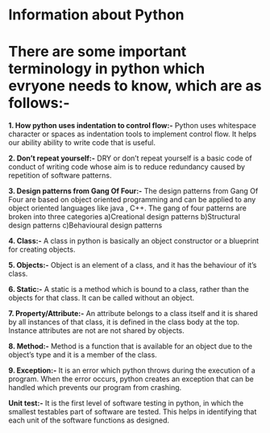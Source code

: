 # Information about Python
# There are some important terminology in python which evryone needs to know, which are as follows:-

**1. How python uses indentation to control flow:-**
Python uses whitespace character or spaces as indentation tools to implement control flow. It helps our ability ability to write code   that is useful.

**2. Don’t repeat yourself:-**
DRY or don’t repeat yourself is a basic code of conduct of writing code whose aim is to reduce redundancy caused by repetition of software patterns. 

**3. Design patterns from Gang Of Four:-**
The design patterns from Gang Of Four are based on object oriented programming and can be applied to any object oriented languages like java , C++. The gang of four patterns are broken into three categories 
a)Creational design patterns
b)Structural design patterns
c)Behavioural design patterns

**4. Class:-**
A class in python is basically an object constructor or a blueprint for creating objects.

 **5. Objects:-**
Object is an element of a class, and it has the behaviour of it’s class.

**6. Static:-** 
A static is a method which is bound to a class, rather than the objects for that class. It can be called without an object.

**7. Property/Attribute:-** 
An attribute belongs to a class itself and it is shared by all instances of that class, it is defined in the class body at the top. Instance attributes are not are not shared by objects.

**8. Method:-** 
Method is a function that is available for an object due to the object’s type and it is a member of the class.

**9. Exception:-**
It is an error which python throws during the execution of a program. When the error occurs, python creates an exception that can be handled which prevents our program from crashing.

**Unit test:-** 
It is the first level of software testing in python, in which the smallest testables part of software are tested. This helps in identifying that each unit of the software functions as designed.



